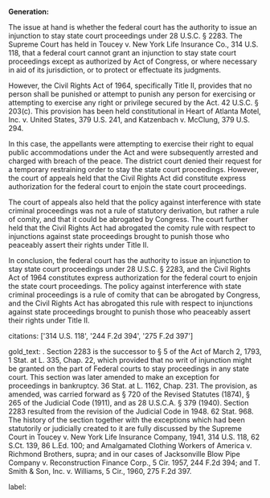 **Generation:**



The issue at hand is whether the federal court has the authority to issue an injunction to stay state court proceedings under 28 U.S.C. § 2283. The Supreme Court has held in Toucey v. New York Life Insurance Co., 314 U.S. 118, that a federal court cannot grant an injunction to stay state court proceedings except as authorized by Act of Congress, or where necessary in aid of its jurisdiction, or to protect or effectuate its judgments.

However, the Civil Rights Act of 1964, specifically Title II, provides that no person shall be punished or attempt to punish any person for exercising or attempting to exercise any right or privilege secured by the Act. 42 U.S.C. § 203(c). This provision has been held constitutional in Heart of Atlanta Motel, Inc. v. United States, 379 U.S. 241, and Katzenbach v. McClung, 379 U.S. 294.

In this case, the appellants were attempting to exercise their right to equal public accommodations under the Act and were subsequently arrested and charged with breach of the peace. The district court denied their request for a temporary restraining order to stay the state court proceedings. However, the court of appeals held that the Civil Rights Act did constitute express authorization for the federal court to enjoin the state court proceedings.

The court of appeals also held that the policy against interference with state criminal proceedings was not a rule of statutory derivation, but rather a rule of comity, and that it could be abrogated by Congress. The court further held that the Civil Rights Act had abrogated the comity rule with respect to injunctions against state proceedings brought to punish those who peaceably assert their rights under Title II.

In conclusion, the federal court has the authority to issue an injunction to stay state court proceedings under 28 U.S.C. § 2283, and the Civil Rights Act of 1964 constitutes express authorization for the federal court to enjoin the state court proceedings. The policy against interference with state criminal proceedings is a rule of comity that can be abrogated by Congress, and the Civil Rights Act has abrogated this rule with respect to injunctions against state proceedings brought to punish those who peaceably assert their rights under Title II.



citations: ['314 U.S. 118', '244 F.2d 394', '275 F.2d 397']

gold_text: . Section 2283 is the successor to § 5 of the Act of March 2, 1793, 1 Stat. at L. 335, Chap. 22, which provided that no writ of injunction might be granted on the part of Federal courts to stay proceedings in any state court. This section was later amended to make an exception for proceedings in bankruptcy. 36 Stat. at L. 1162, Chap. 231. The provision, as amended, was carried forward as § 720 of the Revised Statutes (1874), § 265 of the Judicial Code (1911), and as 28 U.S.C.A. § 379 (1940). Section 2283 resulted from the revision of the Judicial Code in 1948. 62 Stat. 968. The history of the section together with the exceptions which had been statutorily or judicially created to it are fully discussed by the Supreme Court in Toucey v. New York Life Insurance Company, 1941, 314 U.S. 118, 62 S.Ct. 139, 86 L.Ed. 100; and Amalgamated Clothing Workers of America v. Richmond Brothers, supra; and in our cases of Jacksonville Blow Pipe Company v. Reconstruction Finance Corp., 5 Cir. 1957, 244 F.2d 394; and T. Smith & Son, Inc. v. Williams, 5 Cir., 1960, 275 F.2d 397.

label: 